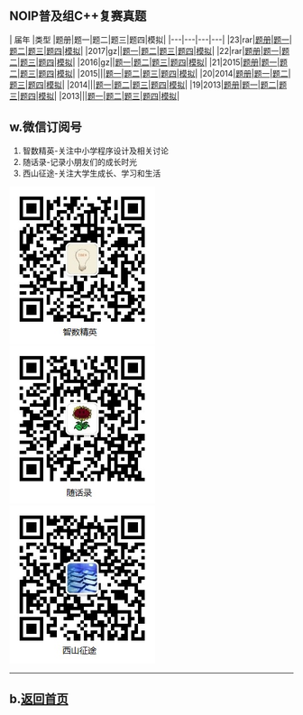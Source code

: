 ## NOIP普及组C++复赛真题

| 届年 |类型 |题册|题一|题二|题三|题四|模拟|
|---|---|---|---|
|23|rar|[题册](2017/junior-rep-23-2017-C++.pdf)|[题一](2017/score.rar)|[题二](2017/librarian.rar)|[题三](2017/chess.rar)|[题四](2017/jump.rar)|[模拟](2017/junior-rep-23-2017-C++.rar)|
|2017|gz||[题一](2017/score.tar.gz)|[题二](2017/librarian.tar.gz)|[题三](2017/chess.tar.gz)|[题四](2017/jump.tar.gz)|[模拟](2017/junior-rep-23-2017-C++.tar.gz)|
|22|rar|[题册](2016/junior-rep-22-2016-C++.pdf)|[题一](2016/pencil.rar)|[题二](2016/date.rar)|[题三](2016/port.rar)|[题四](2016/magic.rar)|[模拟](2016/junior-rep-22-2016-C++.rar)|
|2016|gz||[题一](2016/pencil.tar.gz)|[题二](2016/date.tar.gz)|[题三](2016/port.tar.gz)|[题四](2016/magic.tar.gz)|[模拟](2016/junior-rep-22-2016-C++.tar.gz)|
|21|2015|[题册](2015/junior-rep-21-2015-C++.pdf)|[题一](2015/coin.rar)|[题二](2015/mine.rar)|[题三](2015/sum.rar)|[题四](2015/salesman.rar)|[模拟](2015/junior-rep-21-2015-C++.rar)|
|2015|||[题一](2015/coin.tar.gz)|[题二](2015/mine.tar.gz)|[题三](2015/sum.tar.gz)|[题四](2015/salesman.tar.gz)|[模拟](2015/junior-rep-21-2015-C++.tar.gz)|
|20|2014|[题册](2014/junior-rep-20-2014-C++.pdf)|[题一](2014/count.rar)|[题二](2014/ratio.rar)|[题三](2014/matrix.rar)|[题四](2014/submatrix.rar)|[模拟](2014/junior-rep-20-2014-C++.rar)|
|2014|||[题一](2014/count.tar.gz)|[题二](2014/ratio.tar.gz)|[题三](2014/matrix.tar.gz)|[题四](2014/submatrix.tar.gz)|[模拟](2014/junior-rep-20-2014-C++.tar.gz)|
|19|2013|[题册](2013/junior-rep-19-2013-C++.pdf)|[题一](2013/count.rar)|[题二](2013/expr.rar)|[题三](2013/number.rar)|[题四](2013/level.rar)|[模拟](2013/junior-rep-19-2013-C++.rar)|
|2013|||[题一](2013/count.tar.gz)|[题二](2013/expr.tar.gz)|[题三](2013/number.tar.gz)|[题四](2013/level.tar.gz)|[模拟](2013/junior-rep-19-2013-C++.tar.gz)|

<!--
|18|2012|[题册](2013/junior-rep-19-2013-C++.pdf)|[题一](2013/count.rar)|[题二](2013/expr.rar)|[题三](2013/number.rar)|[题四](2013/level.rar)|[模拟](2013/junior-rep-19-2013-C++.rar)|
|17|2011|[题册](2013/junior-rep-19-2013-C++.pdf)|[题一](2013/count.rar)|[题二](2013/expr.rar)|[题三](2013/number.rar)|[题四](2013/level.rar)|[模拟](2013/junior-rep-19-2013-C++.rar)|
|16|2010|[题册](2013/junior-rep-19-2013-C++.pdf)|[题一](2013/count.rar)|[题二](2013/expr.rar)|[题三](2013/number.rar)|[题四](2013/level.rar)|[模拟](2013/junior-rep-19-2013-C++.rar)|
|15|2009|[题册](2013/junior-rep-19-2013-C++.pdf)|[题一](2013/count.rar)|[题二](2013/expr.rar)|[题三](2013/number.rar)|[题四](2013/level.rar)|[模拟](2013/junior-rep-19-2013-C++.rar)|
|14|2008|[题册](2013/junior-rep-19-2013-C++.pdf)|[题一](2013/count.rar)|[题二](2013/expr.rar)|[题三](2013/number.rar)|[题四](2013/level.rar)|[模拟](2013/junior-rep-19-2013-C++.rar)|
-->

## w.微信订阅号

1. 智数精英-关注中小学程序设计及相关讨论
2. 随话录-记录小朋友们的成长时光
2. 西山征途-关注大学生成长、学习和生活

![欢迎关注“智数精英”订阅号](../../assets/me/img/idea8.jpg)
![欢迎关注“随话录”订阅号](../../assets/me/img/shl8.jpg)
![欢迎关注“西山征途”订阅号](../../assets/me/img/xszt8.jpg)

----------

## b.[返回首页](../../)
